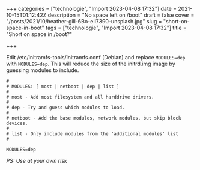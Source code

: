 +++
categories = ["technologie", "Import 2023-04-08 17:32"]
date = 2021-10-15T01:12:42Z
description = "No space left on /boot"
draft = false
cover = "/posts/2021/10/heather-gill-6Bo-eIl7390-unsplash.jpg"
slug = "short-on-space-in-boot"
tags = ["technologie", "Import 2023-04-08 17:32"]
title = "Short on space in /boot?"

+++


Edit /etc/initramfs-tools/initramfs.conf (Debian) and replace `MODULES=dep` with `MODULES=dep`. This will reduce the size of the initrd.img image by guessing modules to include.

```text
#
# MODULES: [ most | netboot | dep | list ]
#
# most - Add most filesystem and all harddrive drivers.
#
# dep - Try and guess which modules to load.
#
# netboot - Add the base modules, network modules, but skip block devices.
#
# list - Only include modules from the 'additional modules' list
#

MODULES=dep

```

_PS: Use at your own risk_
